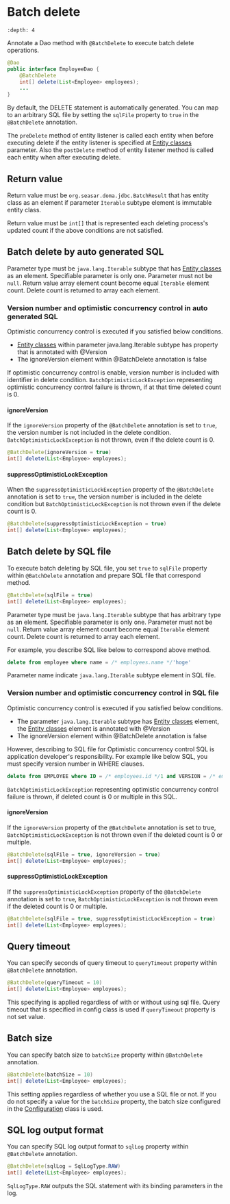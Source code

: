 # Batch delete

```{contents}
:depth: 4
```

Annotate a Dao method with `@BatchDelete` to execute batch delete operations.

```java
@Dao
public interface EmployeeDao {
    @BatchDelete
    int[] delete(List<Employee> employees);
    ...
}
```

By default, the DELETE statement is automatically generated.
You can map to an arbitrary SQL file by setting the `sqlFile` property to `true` in the `@BatchDelete` annotation.

The `preDelete` method of entity listener is called each entity when before executing delete if the entity listener is specified at [Entity classes](../entity.md) parameter.
Also the `postDelete` method of entity listener method is called each entity when after executing delete.

## Return value

Return value must be `org.seasar.doma.jdbc.BatchResult` that has entity class as an element if parameter `Iterable` subtype element is immutable entity class.

Return value must be `int[]` that is represented each deleting process's updated count if the above conditions are not satisfied.

## Batch delete by auto generated SQL

Parameter type must be `java.lang.Iterable` subtype that has [Entity classes](../entity.md) as an element.
Specifiable parameter is only one.
Parameter must not be `null`.
Return value array element count become equal `Iterable` element count.
Delete count is returned to array each element.

### Version number and optimistic concurrency control in auto generated SQL

Optimistic concurrency control is executed if you satisfied below conditions.

- [Entity classes](../entity.md) within parameter java.lang.Iterable subtype has property that is annotated with @Version
- The ignoreVersion element within @BatchDelete annotation is false

If optimistic concurrency control is enable, version number is included with identifier in delete condition.
`BatchOptimisticLockException` representing optimistic concurrency control failure is thrown, if at that time deleted count is 0.

#### ignoreVersion

If the `ignoreVersion` property of the `@BatchDelete` annotation is set to `true`, the version number is not included in the delete condition.
`BatchOptimisticLockException` is not thrown, even if the delete count is 0.

```java
@BatchDelete(ignoreVersion = true)
int[] delete(List<Employee> employees);
```

#### suppressOptimisticLockException

When the `suppressOptimisticLockException` property of the `@BatchDelete` annotation is set to `true`,
the version number is included in the delete condition but `BatchOptimisticLockException` is not thrown even if the delete count is 0.

```java
@BatchDelete(suppressOptimisticLockException = true)
int[] delete(List<Employee> employees);
```

## Batch delete by SQL file

To execute batch deleting by SQL file,
you set `true` to `sqlFile` property within `@BatchDelete` annotation and prepare SQL file that correspond method.

```java
@BatchDelete(sqlFile = true)
int[] delete(List<Employee> employees);
```

Parameter type must be `java.lang.Iterable` subtype that has arbitrary type as an element.
Specifiable parameter is only one.
Parameter must not be `null`.
Return value array element count become equal `Iterable` element count.
Delete count is returned to array each element.

For example, you describe SQL like below to correspond above method.

```sql
delete from employee where name = /* employees.name */'hoge'
```

Parameter name indicate `java.lang.Iterable` subtype element in SQL file.

### Version number and optimistic concurrency control in SQL file

Optimistic concurrency control is executed if you satisfied below conditions.

- The parameter `java.lang.Iterable` subtype has [Entity classes](../entity.md) element, the [Entity classes](../entity.md) element is annotated with @Version
- The ignoreVersion element within @BatchDelete annotation is false

However, describing to SQL file for Optimistic concurrency control SQL is application developer's responsibility.
For example like below SQL, you must specify version number in WHERE clauses.

```sql
delete from EMPLOYEE where ID = /* employees.id */1 and VERSION = /* employees.version */1
```

`BatchOptimisticLockException` representing optimistic concurrency control failure is thrown, if deleted count is 0 or multiple in this SQL.

#### ignoreVersion

If the `ignoreVersion` property of the `@BatchDelete` annotation is set to true,
`BatchOptimisticLockException` is not thrown even if the deleted count is 0 or multiple.

```java
@BatchDelete(sqlFile = true, ignoreVersion = true)
int[] delete(List<Employee> employees);
```

#### suppressOptimisticLockException

If the `suppressOptimisticLockException` property of the `@BatchDelete` annotation is set to `true`,
`BatchOptimisticLockException` is not thrown even if the deleted count is 0 or multiple.

```java
@BatchDelete(sqlFile = true, suppressOptimisticLockException = true)
int[] delete(List<Employee> employees);
```

## Query timeout

You can specify seconds of query timeout to `queryTimeout` property within `@BatchDelete` annotation.

```java
@BatchDelete(queryTimeout = 10)
int[] delete(List<Employee> employees);
```

This specifying is applied regardless of with or without using sql file.
Query timeout that is specified in config class is used if `queryTimeout` property is not set value.

## Batch size

You can specify batch size to `batchSize` property within `@BatchDelete` annotation.

```java
@BatchDelete(batchSize = 10)
int[] delete(List<Employee> employees);
```

This setting applies regardless of whether you use a SQL file or not.
If you do not specify a value for the `batchSize` property, the batch size configured in the [Configuration](../config.md) class is used.

## SQL log output format

You can specify SQL log output format to `sqlLog` property within `@BatchDelete` annotation.

```java
@BatchDelete(sqlLog = SqlLogType.RAW)
int[] delete(List<Employee> employees);
```

`SqlLogType.RAW` outputs the SQL statement with its binding parameters in the log.
